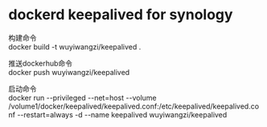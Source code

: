 # dockerd keepalived for synology
构建命令  
docker build -t wuyiwangzi/keepalived .  

推送dockerhub命令  
docker push wuyiwangzi/keepalived  

启动命令  
docker run --privileged --net=host --volume /volume1/docker/keepalived/keepalived.conf:/etc/keepalived/keepalived.conf --restart=always  -d --name keepalived wuyiwangzi/keepalived  
